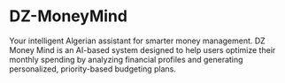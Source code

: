 # DZ-MoneyMind
Your intelligent Algerian assistant for smarter money management.  DZ Money Mind is an AI-based system designed to help users optimize their monthly spending by analyzing financial profiles and generating personalized, priority-based budgeting plans.  
